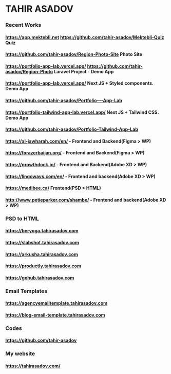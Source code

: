 # TAHIR ASADOV

### Recent Works
  #### https://app.mektebli.net https://github.com/tahir-asadov/Mektebli-Quiz Quiz
  #### https://github.com/tahir-asadov/Region-Photo-Site Photo Site
  #### https://portfolio-app-lab.vercel.app/ https://github.com/tahir-asadov/Region-Photo Laravel Project - Demo App
  #### https://portfolio-app-lab.vercel.app/ Next JS + Styled components. Demo App
  #### https://github.com/tahir-asadov/Portfolio---App-Lab
  #### https://portfolio-tailwind-app-lab.vercel.app/ Next JS + Tailwind CSS. Demo App
  #### https://github.com/tahir-asadov/Portfolio-Tailwind-App-Lab
  #### https://al-jawharah.com/en/ - Frontend and Backend(Figma > WP)
  #### https://forazerbaijan.org/ - Frontend and Backend(Figma > WP)
  #### https://growthdock.io/ - Frontend and Backend(Adobe XD > WP)
  #### https://lingoways.com/en/ - Frontend and backend(Adobe XD > WP)
  #### https://medibee.ca/ Frontend(PSD > HTML)
  #### http://www.petieparker.com/shambe/ - Frontend and backend(Adobe XD > WP)


### PSD to HTML
  #### https://beryoga.tahirasadov.com
  #### https://slabshot.tahirasadov.com
  #### https://arkusha.tahirasadov.com
  #### https://productly.tahirasadov.com
  #### https://gohub.tahirasadov.com

### Email Templates
  #### https://agencyemailtemplate.tahirasadov.com
  #### https://blog-email-template.tahirasadov.com

### Codes
  #### https://github.com/tahir-asadov

### My website
  #### https://tahirasadov.com/
<!--  -->